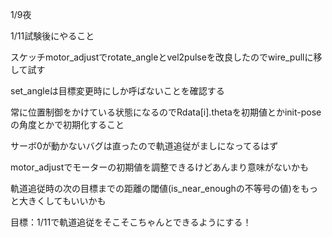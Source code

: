 1/9夜

1/11試験後にやること


スケッチmotor_adjustでrotate_angleとvel2pulseを改良したのでwire_pullに移して試す

set_angleは目標変更時にしか呼ばないことを確認する

常に位置制御をかけている状態になるのでRdata[i].thetaを初期値とかinit-poseの角度とかで初期化すること

サーボ0が動かないバグは直ったので軌道追従がましになってるはず

motor_adjustでモーターの初期値を調整できるけどあんまり意味がないかも

軌道追従時の次の目標までの距離の閾値(is_near_enoughの不等号の値)をもっと大きくしてもいいかも

目標：1/11で軌道追従をそこそこちゃんとできるようにする！
